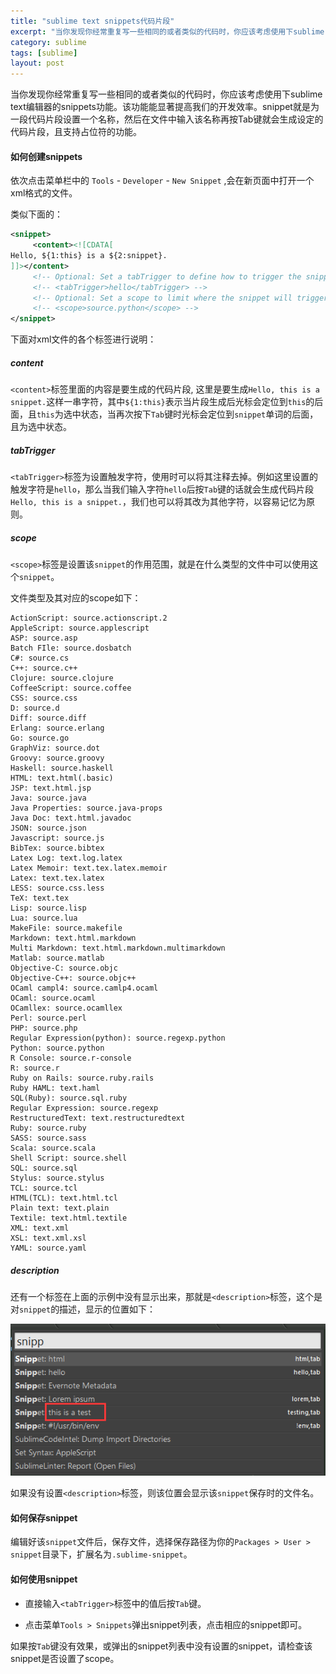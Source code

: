 ```yaml
---
title: "sublime text snippets代码片段"
excerpt: "当你发现你经常重复写一些相同的或者类似的代码时，你应该考虑使用下sublime text编辑器的snippets功能。该功能能显著提高我们的开发效率。snippet就是为一段代码片段设置一个名称，然后在文件中输入该名称再按Tab键就会生成设定的代码片段，且支持占位符的功能。"
category: sublime
tags: [sublime]
layout: post
---
```


当你发现你经常重复写一些相同的或者类似的代码时，你应该考虑使用下sublime text编辑器的snippets功能。该功能能显著提高我们的开发效率。snippet就是为一段代码片段设置一个名称，然后在文件中输入该名称再按Tab键就会生成设定的代码片段，且支持占位符的功能。

#### 如何创建snippets

依次点击菜单栏中的 `Tools` - `Developer` - `New Snippet` ,会在新页面中打开一个xml格式的文件。

类似下面的：

```xml
<snippet>
     <content><![CDATA[
Hello, ${1:this} is a ${2:snippet}.
]]></content>
     <!-- Optional: Set a tabTrigger to define how to trigger the snippet -->
     <!-- <tabTrigger>hello</tabTrigger> -->
     <!-- Optional: Set a scope to limit where the snippet will trigger -->
     <!-- <scope>source.python</scope> -->
</snippet>
```

下面对xml文件的各个标签进行说明：

##### content 

`<content>`标签里面的内容是要生成的代码片段, 这里是要生成`Hello, this is a snippet.`这样一串字符，其中`${1:this}`表示当片段生成后光标会定位到`this`的后面，且`this`为选中状态，当再次按下`Tab`键时光标会定位到`snippet`单词的后面，且为选中状态。

##### tabTrigger

`<tabTrigger>`标签为设置触发字符，使用时可以将其注释去掉。例如这里设置的触发字符是`hello`，那么当我们输入字符`hello`后按`Tab`键的话就会生成代码片段`Hello, this is a snippet.`，我们也可以将其改为其他字符，以容易记忆为原则。

##### scope

`<scope>`标签是设置该`snippet`的作用范围，就是在什么类型的文件中可以使用这个`snippet`。

文件类型及其对应的scope如下：

```
ActionScript: source.actionscript.2
AppleScript: source.applescript
ASP: source.asp
Batch FIle: source.dosbatch
C#: source.cs
C++: source.c++
Clojure: source.clojure
CoffeeScript: source.coffee
CSS: source.css
D: source.d
Diff: source.diff
Erlang: source.erlang
Go: source.go
GraphViz: source.dot
Groovy: source.groovy
Haskell: source.haskell
HTML: text.html(.basic)
JSP: text.html.jsp
Java: source.java
Java Properties: source.java-props
Java Doc: text.html.javadoc
JSON: source.json
Javascript: source.js
BibTex: source.bibtex
Latex Log: text.log.latex
Latex Memoir: text.tex.latex.memoir
Latex: text.tex.latex
LESS: source.css.less
TeX: text.tex
Lisp: source.lisp
Lua: source.lua
MakeFile: source.makefile
Markdown: text.html.markdown
Multi Markdown: text.html.markdown.multimarkdown
Matlab: source.matlab
Objective-C: source.objc
Objective-C++: source.objc++
OCaml campl4: source.camlp4.ocaml
OCaml: source.ocaml
OCamllex: source.ocamllex
Perl: source.perl
PHP: source.php
Regular Expression(python): source.regexp.python
Python: source.python
R Console: source.r-console
R: source.r
Ruby on Rails: source.ruby.rails
Ruby HAML: text.haml
SQL(Ruby): source.sql.ruby
Regular Expression: source.regexp
RestructuredText: text.restructuredtext
Ruby: source.ruby
SASS: source.sass
Scala: source.scala
Shell Script: source.shell
SQL: source.sql
Stylus: source.stylus
TCL: source.tcl
HTML(TCL): text.html.tcl
Plain text: text.plain
Textile: text.html.textile
XML: text.xml
XSL: text.xml.xsl
YAML: source.yaml
```

##### description

还有一个标签在上面的示例中没有显示出来，那就是`<description>`标签，这个是对`snippet`的描述，显示的位置如下：

![snippet](/images/articles/sublime/snippet.png)

如果没有设置`<description>`标签，则该位置会显示该`snippet`保存时的文件名。

#### 如何保存snippet

编辑好该`snippet`文件后，保存文件，选择保存路径为你的`Packages > User > snippet`目录下，扩展名为`.sublime-snippet`。

#### 如何使用snippet

* 直接输入`<tabTrigger>`标签中的值后按`Tab`键。

* 点击菜单`Tools > Snippets`弹出snippet列表，点击相应的snippet即可。

如果按`Tab`键没有效果，或弹出的snippet列表中没有设置的snippet，请检查该snippet是否设置了scope。
